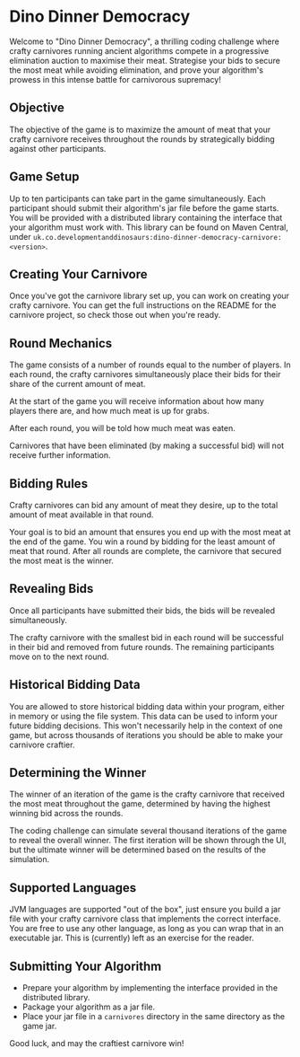 # Dino Dinner Democracy

Welcome to "Dino Dinner Democracy", a thrilling coding challenge where crafty carnivores running ancient algorithms compete in a progressive elimination auction to maximise their meat. Strategise your bids to secure the most meat while avoiding elimination, and prove your algorithm's prowess in this intense battle for carnivorous supremacy!

## Objective
The objective of the game is to maximize the amount of meat that your crafty carnivore receives throughout the rounds by strategically bidding against other participants.

## Game Setup
Up to ten participants can take part in the game simultaneously. Each participant should submit their algorithm's jar file before the game starts. You will be provided with a distributed library containing the interface that your algorithm must work with. This library can be found on Maven Central, under `uk.co.developmentanddinosaurs:dino-dinner-democracy-carnivore:<version>`.

## Creating Your Carnivore
Once you've got the carnivore library set up, you can work on creating your crafty carnivore. You can get the full instructions on the README for the carnivore project, so check those out when you're ready. 

## Round Mechanics
The game consists of a number of rounds equal to the number of players. In each round, the crafty carnivores simultaneously place their bids for their share of the current amount of meat.

At the start of the game you will receive information about how many players there are, and how much meat is up for grabs. 

After each round, you will be told how much meat was eaten. 

Carnivores that have been eliminated (by making a successful bid) will not receive further information. 

## Bidding Rules
Crafty carnivores can bid any amount of meat they desire, up to the total amount of meat available in that round.

Your goal is to bid an amount that ensures you end up with the most meat at the end of the game. You win a round by bidding for the least amount of meat that round. After all rounds are complete, the carnivore that secured the most meat is the winner. 

## Revealing Bids
Once all participants have submitted their bids, the bids will be revealed simultaneously.

The crafty carnivore with the smallest bid in each round will be successful in their bid and removed from future rounds. The remaining participants move on to the next round.

## Historical Bidding Data
You are allowed to store historical bidding data within your program, either in memory or using the file system. This data can be used to inform your future bidding decisions. This won't necessarily help in the context of one game, but across thousands of iterations you should be able to make your carnivore craftier. 

## Determining the Winner
The winner of an iteration of the game is the crafty carnivore that received the most meat throughout the game, determined by having the highest winning bid across the rounds.

The coding challenge can simulate several thousand iterations of the game to reveal the overall winner. The first iteration will be shown through the UI, but the ultimate winner will be determined based on the results of the simulation.

## Supported Languages
JVM languages are supported "out of the box", just ensure you build a jar file with your crafty carnivore class that implements the correct interface. You are free to use any other language, as long as you can wrap that in an executable jar. This is (currently) left as an exercise for the reader.

## Submitting Your Algorithm
- Prepare your algorithm by implementing the interface provided in the distributed library.
- Package your algorithm as a jar file.
- Place your jar file in a `carnivores` directory in the same directory as the game jar.

Good luck, and may the craftiest carnivore win!
